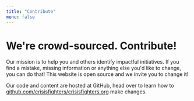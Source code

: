 ```yaml
---
title: "Contribute"
menu: false
---
```


# We're crowd-sourced. Contribute!
Our mission is to help you and others identify impactful initiatives. If you find a mistake, missing information or anything else you'd like to change, you can do that! This website is open source and we invite you to change it!

Our code and content are hosted at GitHub, head over to learn how to [github.com/crisisfighters/crisisfighters.org](https://github.com/crisisfighters/crisisfighters.org) make changes.
